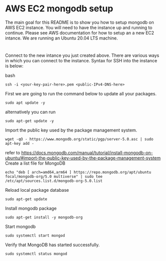 # AWS EC2 mongodb setup
The main goal for this README is to show you how to setup mongodb on AWS EC2 instance. You will need to have the instance up and running to continue. Please see AWS documentation for how to setup an a new EC2 intance. We are running an Ubuntu 20.04 LTS machine.

# 
Connect to the new intance you just created above. There are various ways in which you can connect to the instance. Syntax for SSH into the instance is below:
 
 bash
 ```
 ssh -i <your-key-pair-here>.pem <public-IPv4-DNS-here>
 ```
 First we are going to run the command below to update all your packages.
  ```
 sudo apt update -y
  ```
  alternatively you can run
  ```
  sudo apt-get update -y
  ```
  Import the public key used by the package management system.
 ```
 wget -qO - https://www.mongodb.org/static/pgp/server-5.0.asc | sudo apt-key add -
  ```
  refer to https://docs.mongodb.com/manual/tutorial/install-mongodb-on-ubuntu/#import-the-public-key-used-by-the-package-management-system
  Create a list file for MongoDB
  ```
  echo "deb [ arch=amd64,arm64 ] https://repo.mongodb.org/apt/ubuntu focal/mongodb-org/5.0 multiverse" | sudo tee /etc/apt/sources.list.d/mongodb-org-5.0.list
  ```
  Reload local package database
  ```
  sudo apt-get update
  ```
  Install mongodb package
  ```
  sudo apt-get install -y mongodb-org
  ```
  Start mongodb
  ```
  sudo systemctl start mongod
  ```
  Verify that MongoDB has started successfully.
  ```
  sudo systemctl status mongod
  ```
  
